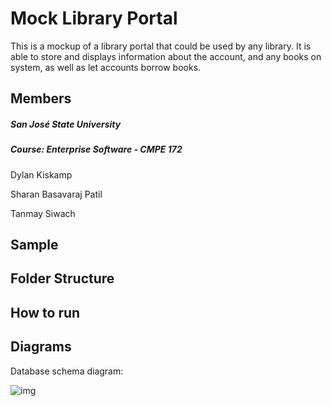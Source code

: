 # Mock Library Portal

This is a mockup of a library portal that could be used by any library. It is able to store and displays information about the account, and any books on system, as well as let accounts borrow books.



## Members

##### San José State University

##### Course: Enterprise Software - CMPE 172

Dylan Kiskamp

Sharan Basavaraj Patil

Tanmay Siwach



## Sample





## Folder Structure





## How to run





## Diagrams

Database schema diagram:

![img](https://lh5.googleusercontent.com/-1oEPynV2-SlW3y9q3SPqHL_jj4p5Rk4u1CAJPdJ50nYVUqLfdo4NKVPFHRbTvLIDzXNUaDn-UPHgw9Y-sMpN459gkh5IG0qYTpr_OOoBkXvrg1ujYAuddlbX8WZh8a_A13kHN2m)